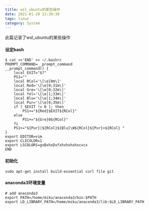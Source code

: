 ```yaml
---
title: wsl_ubuntu的某些操作
date: 2021-01-20 13:39:39
tags: linux
category: System
---
```

此篇记录了wsl_ubuntu的某些操作
<!-- more -->

#### 设定bash
```
$ cat <<'END' >> ~/.bashrc
PROMPT_COMMAND=__prompt_command
__prompt_command() {
    local EXIT="$?"
    PS1=""
    local RCol='\[\e[0m\]'
    local Red='\[\e[0;31m\]'
    local Gre='\[\e[0;32m\]'
    local Yel='\[\e[1;33m\]'
    local Blu='\[\e[1;34m\]'
    local Pur='\[\e[0;35m\]'
    if [ $EXIT != 0 ]; then
        PS1+="${Red}$EXIT${RCol}"
    else
        PS1+="${Gre}0${RCol}"
    fi
    PS1+="${Pur}|${RCol}${Blu}\W${RCol}${Pur}>${RCol} "
}
export EDITOR=vim
export CLICOLOR=1
export LSCOLORS=gxBxhxDxfxhxhxhxhxcxcx
END
```
#### 初始化
`sudo apt-get install build-essential curl file git`

#### anaconda3环境变量
```
# add anaconda3
export PATH=/home/miku/anaconda3/bin:$PATH
export LD_LIBRARY_PATH=/home/miku/anaconda3/lib:$LD_LIBRARY_PATH
```